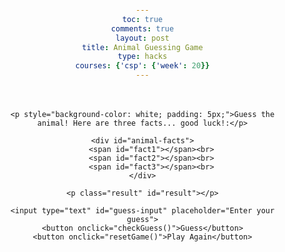 ```yaml
---
toc: true
comments: true
layout: post
title: Animal Guessing Game
type: hacks
courses: {'csp': {'week': 20}}
---
```



<html lang="en">
<head>
<meta charset="UTF-8">
<meta name="viewport" content="width=device-width, initial-scale=1.0">
<title>Animal Guessing Game</title>
<style>
    body {
        font-family: Arial, sans-serif;
        text-align: center;
        background-size: cover;
        background-position: center;
        height: 100vh; /* Ensures full coverage of the viewport height */
        margin: 0; /* Removes default margin */
        padding: 0; /* Removes default padding */
    }
    #game-container {
        padding: 20px; /* Add some padding to the game container */
    }
    .result {
        font-size: 18px;
        margin-top: 10px;
    }
    .result.correct {
        color: green;
    }
    .result.incorrect {
        color: red;
    }
</style>
</head>
<body>

<div id="game-container">

    <p style="background-color: white; padding: 5px;">Guess the animal! Here are three facts... good luck!:</p>

    <div id="animal-facts">
        <span id="fact1"></span><br>
        <span id="fact2"></span><br>
        <span id="fact3"></span><br>
    </div>

    <p class="result" id="result"></p>

    <input type="text" id="guess-input" placeholder="Enter your guess">
    <button onclick="checkGuess()">Guess</button>
    <button onclick="resetGame()">Play Again</button>
</div>

<script>
    // Animal facts
    const animals = [
        { name: "giraffe", facts: ["Tallest land animal", "Has a long neck", "Spots on body"] },
        { name: "hippo", facts: ["Large herbivorous mammal", "Semi-aquatic", "Has large jaws"] },
        { name: "gorilla", facts: ["Largest primate", "Native to Africa", "Highly intelligent"] },
        { name: "lion", facts: ["King of the jungle", "Social animals", "Distinctive mane"] },
        { name: "cheetah", facts: ["Fastest land animal", "Can accelerate from 0 to 60 mph in just a few seconds", "Distinctive black tear stripes"] },
        { name: "elephant", facts: ["Largest land animal", "Has tusks", "Highly intelligent and social"] }
    ];

    let selectedAnimal;

    function startGame() {
        // Select a random animal
        const randomAnimalIndex = Math.floor(Math.random() * animals.length);
        selectedAnimal = animals[randomAnimalIndex];

        // Display facts
        document.getElementById('fact1').textContent = selectedAnimal.facts[0];
        document.getElementById('fact2').textContent = selectedAnimal.facts[1];
        document.getElementById('fact3').textContent = selectedAnimal.facts[2];

        // Clear previous result
        document.getElementById('result').textContent = "";
    }

    startGame(); // Start the game initially

    // Check the user's guess
    function checkGuess() {
        const guessInput = document.getElementById('guess-input').value.trim().toLowerCase();
        if (guessInput === selectedAnimal.name) {
            document.getElementById('result').textContent = "Congratulations you got it right!";
            document.getElementById('result').className = "result correct";
        } else {
            document.getElementById('result').textContent = "Nice try";
            document.getElementById('result').className = "result incorrect";
        }
    }

    // Reset the game
    function resetGame() {
        document.getElementById('guess-input').value = ""; // Clear guess input
        startGame(); // Start a new game
    }
</script>

</body>
</html>
